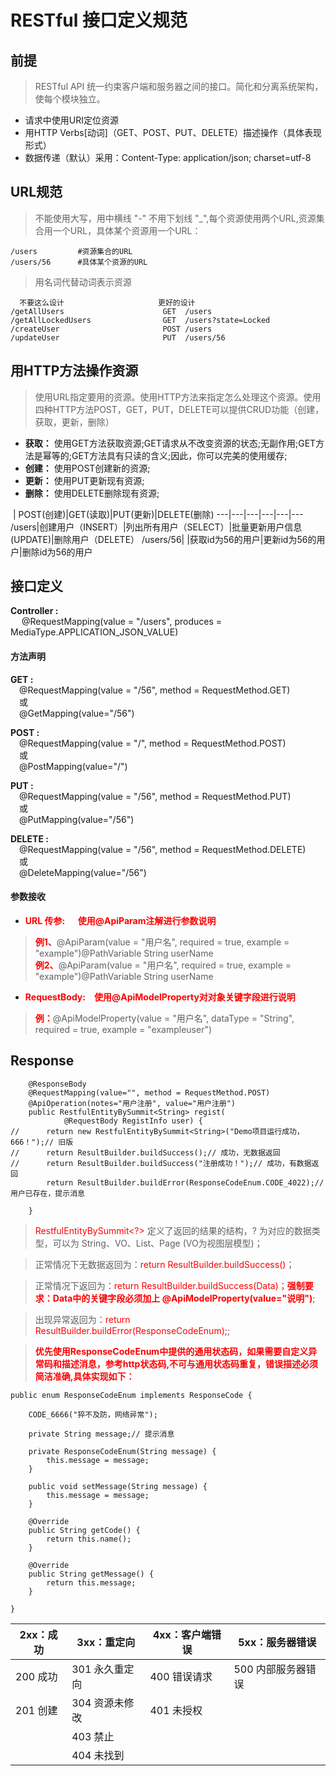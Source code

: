 # RESTful 接口定义规范
## 前提   
> RESTful API 统一约束客户端和服务器之间的接口。简化和分离系统架构，使每个模块独立。   
- 请求中使用URI定位资源   
- 用HTTP Verbs[动词]（GET、POST、PUT、DELETE）描述操作（具体表现形式）   
- 数据传递（默认）采用：Content-Type: application/json; charset=utf-8   

## URL规范   
> 不能使用大写，用中横线 "-" 不用下划线 "_",每个资源使用两个URL,资源集合用一个URL，具体某个资源用一个URL：

```
/users         #资源集合的URL
/users/56      #具体某个资源的URL
```   
> 用名词代替动词表示资源

```
  不要这么设计                     更好的设计
/getAllUsers                      GET  /users
/getAllLockedUsers                GET  /users?state=Locked
/createUser                       POST /users
/updateUser                       PUT  /users/56
```   

## 用HTTP方法操作资源   
>使用URL指定要用的资源。使用HTTP方法来指定怎么处理这个资源。使用四种HTTP方法POST，GET，PUT，DELETE可以提供CRUD功能（创建，获取，更新，删除）   
- <b>获取：</b> 使用GET方法获取资源;GET请求从不改变资源的状态;无副作用;GET方法是幂等的;GET方法具有只读的含义;因此，你可以完美的使用缓存;     
- <b>创建：</b> 使用POST创建新的资源;   
- <b>更新：</b> 使用PUT更新现有资源;  
- <b>删除：</b> 使用DELETE删除现有资源;   


&nbsp;| POST(创建)|GET(读取)|PUT(更新)|DELETE(删除)
---|---|---|---|---|---   
/users|创建用户（INSERT）|列出所有用户（SELECT）|批量更新用户信息(UPDATE)|删除用户（DELETE）
/users/56|&nbsp;|获取id为56的用户|更新id为56的用户|删除id为56的用户   

## 接口定义   

<b>Controller :</b>   
&emsp; @RequestMapping(value = "/users", produces = MediaType.APPLICATION_JSON_VALUE)   
#### 方法声明
<b>GET :</b>    
&emsp;@RequestMapping(value = "/56", method = RequestMethod.GET)   
&emsp;或   
&emsp;@GetMapping(value="/56")

<b>POST :</b>    
&emsp;@RequestMapping(value = "/", method = RequestMethod.POST)      
&emsp;或   
&emsp;@PostMapping(value="/")   

<b>PUT :</b>    
&emsp;@RequestMapping(value = "/56", method = RequestMethod.PUT)      
&emsp;或   
&emsp;@PutMapping(value="/56")   

<b>DELETE :</b>    
&emsp;@RequestMapping(value = "/56", method = RequestMethod.DELETE)   
&emsp;或      
&emsp;@DeleteMapping(value="/56")   

#### 参数接收   
- <font color="red"><b>URL 传参: &emsp; 使用@ApiParam注解进行参数说明</b></font> 
> <font color="red"><b>例1、</b></font>@ApiParam(value = "用户名", required = true, example = "example")@PathVariable String userName   
> <font color="red"><b>例2、</b></font>@ApiParam(value = "用户名", required = true, example = "example")@PathVariable String userName   

- <font color="red"><b>RequestBody:&emsp;使用@ApiModelProperty对对象关键字段进行说明</b></font>   
> <font color="red"><b>例：</b></font>@ApiModelProperty(value = "用户名", dataType = "String", required = true, example = "exampleuser")

## Response   


```   
    @ResponseBody
	@RequestMapping(value="", method = RequestMethod.POST)
	@ApiOperation(notes="用户注册", value="用户注册")
	public RestfulEntityBySummit<String> regist(
			@RequestBody RegistInfo user) {
//		return new RestfulEntityBySummit<String>("Demo项目运行成功，666！");// 旧版
//		return ResultBuilder.buildSuccess();// 成功，无数据返回
//		return ResultBuilder.buildSuccess("注册成功！");// 成功，有数据返回
		return ResultBuilder.buildError(ResponseCodeEnum.CODE_4022);// 用户已存在，提示消息
		
	}
```
> <font color="red">RestfulEntityBySummit<?></font> 定义了返回的结果的结构，? 为对应的数据类型，可以为 String、VO、List<VO>、Page<VO> (VO为视图层模型)；   

> 正常情况下无数据返回为：<font color="red">return ResultBuilder.buildSuccess()</font>；   

> 正常情况下返回为：<font color="red">return ResultBuilder.buildSuccess(Data)；<b>强制要求：Data中的关键字段必须加上&nbsp;@ApiModelProperty(value="说明")</b></font>;   

> 出现异常返回为：<font color="red">return ResultBuilder.buildError(ResponseCodeEnum);</font>;

> <font color="red"><b>优先使用ResponseCodeEnum中提供的通用状态码，如果需要自定义异常码和描述消息，参考http状态码,不可与通用状态码重复，错误描述必须简洁准确,具体实现如下：</b></font>   

```   
public enum ResponseCodeEnum implements ResponseCode {

	CODE_6666("猝不及防，网络异常");

	private String message;// 提示消息

	private ResponseCodeEnum(String message) {
		this.message = message;
	}

	public void setMessage(String message) {
		this.message = message;
	}

	@Override
	public String getCode() {
		return this.name();
	}

	@Override
	public String getMessage() {
		return this.message;
	}

}
```

2xx：成功|3xx：重定向|4xx：客户端错误|5xx：服务器错误
---|---|---|---
200 成功|301 永久重定向|400 错误请求|500 内部服务器错误
201 创建|304 资源未修改|401 未授权|
||403 禁止|
||404 未找到|